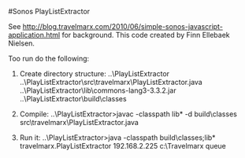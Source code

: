 #Sonos PlayListExtractor

See http://blog.travelmarx.com/2010/06/simple-sonos-javascript-application.html for background. This code created by Finn Ellebaek Nielsen.

Too run do the following:

1. Create directory structure:
..\PlayListExtractor
..\PlayListExtractor\src\travelmarx\PlayListExtractor.java
..\PlayListExtractor\lib\commons-lang3-3.3.2.jar
..\PlayListExtractor\build\classes

1. Compile:
..\PlayListExtractor>javac -classpath lib\* -d build\classes src\travelmarx\PlayListExtractor.java

1. Run it:
..\PlayListExtractor>java -classpath build\classes;lib\* travelmarx.PlayListExtractor 192.168.2.225 c:\Travelmarx queue
